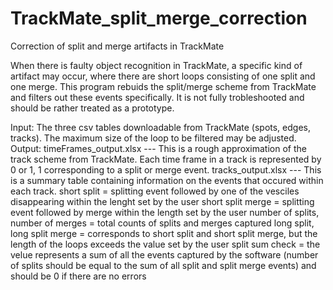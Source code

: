 # TrackMate_split_merge_correction
Correction of split and merge artifacts in TrackMate

When there is faulty object recognition in TrackMate, a specific kind of artifact may occur, where there are short loops consisting 
of one split and one merge. This program rebuids the split/merge scheme from TrackMate and filters out these events specifically.
It is not fully trobleshooted and should be rather treated as a prototype.

Input: The three csv tables downloadable from TrackMate (spots, edges, tracks). The maximum size of the loop to be filtered may be adjusted.
Output: timeFrames_output.xlsx --- This is a rough approximation of the track scheme from TrackMate. Each time frame in a track is represented 
                                   by 0 or 1, 1 corresponding to a split or merge event.
        tracks_output.xlsx --- This is a summary table containing information on the events that occured within each track.
                               short split = splitting event followed by one of the vesciles disappearing within the lenght set by the user
                               short split merge = splitting event followed by merge within the length set by the user
                               number of splits, number of merges = total counts of splits and merges captured
                               long split, long split merge = corresponds to short split and short split merge, but the length of the loops
                                                              exceeds the value set by the user
                               split sum check = the velue represents a sum of all the events captured by the software (number of splits should
                                                 be equal to the sum of all split and split merge events) and should be 0 if there are no errors
